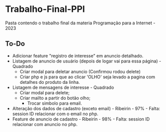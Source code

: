 # Trabalho-Final-PPI

Pasta contendo o trabalho final da materia Programação para a Internet - 2023

## To-Do

- Adicionar feature "registro de interesse" em anuncio detalhado.
- Listagem de anuncio de usuário (depois de logar vai para essa página) - Quadrado
  - Criar modal para deletar anuncio (Confirmou rodou delete)
  - Criar php e js para que ao clicar 'OLHO' seja levado a pagina com detalhes do produto da linha.
- Listagem de mensagens de interesse - Quadrado
  - Criar modal para delete;
  - Criar mailto a partir do botão olho;
    - Trocar simbolo para email.
- Alteração dos dados de cadastro (exceto email) - Ribeirin - 97% - Falta: session ID relacionar com o email no php.
- Feature de anuncio de cadastro - Ribeirin - 98% - Falta: session ID relacionar com anuncio no php.
